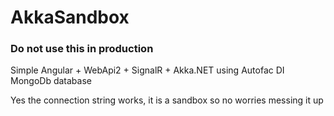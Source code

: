 # AkkaSandbox

### Do not use this in production

Simple Angular + WebApi2 + SignalR + Akka.NET using Autofac DI
MongoDb database

Yes the connection string works, it is a sandbox so no worries messing it up 
